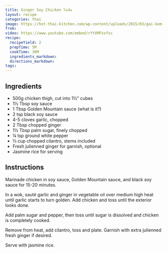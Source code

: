 ```yaml
---
title: Ginger Soy Chicken ไก่เค็ม
layout: recipe
categories: thai
image: https://hot-thai-kitchen.com/wp-content/uploads/2015/03/gai-kem-sm-225x225.jpg
from:
video: https://www.youtube.com/embed/rYtXMFxxfsc
recipe:
  recipeYield: 2
  prepTime: 5M
  cookTime: 30M
  ingredients_markdown:
  directions_markdown:
tags:
---
```


## Ingredients

- 500g chicken thigh, cut into 1½” cubes
- 1½ Tbsp soy sauce
- 1 Tbsp Golden Mountain sauce (what is it?)
- 2 tsp black soy sauce
- 4-5 cloves garlic, chopped
- 2 Tbsp chopped ginger
- 1½ Tbsp palm sugar, finely chopped
- ¼ tsp ground white pepper
- ⅓ cup chopped cilantro, stems included
- Fresh julienned ginger for garnish, optional
- Jasmine rice for serving

## Instructions

Marinade chicken in soy sauce, Golden Mountain sauce, and black soy sauce for 15-20 minutes.

In a wok, sauté garlic and ginger in vegetable oil over medium high heat until garlic starts to turn golden. Add chicken and toss until the exterior looks done.

Add palm sugar and pepper, then toss until sugar is dissolved and chicken is completely cooked.

Remove from heat, add cilantro, toss and plate. Garnish with extra julienned fresh ginger if desired.

Serve with jasmine rice.
